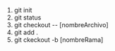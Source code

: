 1. git init 
2. git status
3. git checkout -- [nombreArchivo]
4. git add .
5. git ckeckout -b [nombreRama]